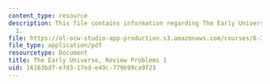 ```yaml
---
content_type: resource
description: This file contains information regarding The Early Universe, Review Problems
  1.
file: https://ol-ocw-studio-app-production.s3.amazonaws.com/courses/8-286-the-early-universe-fall-2013/16163bd7e7d317ede49c779b99ca9f23_MIT8_286F13_q1review.pdf
file_type: application/pdf
resourcetype: Document
title: The Early Universe, Review Problems 1
uid: 16163bd7-e7d3-17ed-e49c-779b99ca9f23
---
```


